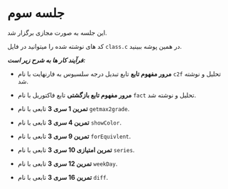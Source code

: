 # جلسه سوم
این جلسه به صورت مجازی برگزار شد.

کد های نوشته شده را میتوانید در فایل 
`class.c`
در همین پوشه ببینید.

***فرآیند کار ها به شرح زیر است:***
- **مرور مفهوم تابع**
تابع تبدیل درجه سلسیوس به فارنهایت با نام 
`c2f`
تحلیل و نوشته شد.

- **مرور مفهوم تابع بازگشتی**
تابع فاکتوریل با نام
`fact`
تحلیل و نوشته شد.

- **تمرین 1 سری 3**
تابعی با نام
`getmax2grade`.


- **تمرین 4 سری 3**
تابعی با نام
`showColor`.


- **تمرین 9 سری 3**
تابعی با نام
`forEquivlent`.


- **تمرین امتیازی 10 سری 3**
تابعی با نام
`series`.


- **تمرین 12 سری 3**
تابعی با نام
`weekDay`.


- **تمرین 16 سری 3**
تابعی با نام
`diff`.
